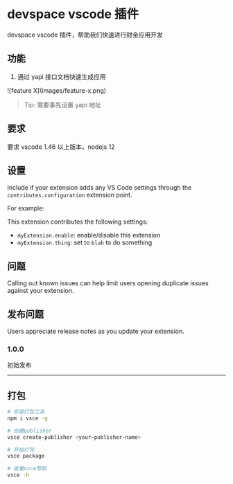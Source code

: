 # devspace vscode 插件

devspace vscode 插件，帮助我们快速进行财金应用开发

## 功能

1. 通过 yapi 接口文档快速生成应用

\!\[feature X\]\(images/feature-x.png\)

> Tip: 需要事先设置 yapi 地址

## 要求

要求 vscode 1.46 以上版本，nodejs 12

## 设置

Include if your extension adds any VS Code settings through the `contributes.configuration` extension point.

For example:

This extension contributes the following settings:

- `myExtension.enable`: enable/disable this extension
- `myExtension.thing`: set to `blah` to do something

## 问题

Calling out known issues can help limit users opening duplicate issues against your extension.

## 发布问题

Users appreciate release notes as you update your extension.

### 1.0.0

初始发布

---

## 打包

```bash
# 安装打包工具
npm i vsce -g

# 创建publisher
vsce create-publisher <your-publisher-name>

# 开始打包
vsce package

# 查看vsce帮助
vsce -h
```
